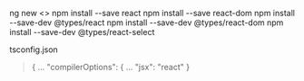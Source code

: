 ng new <>
npm install --save react
npm install --save react-dom
npm install --save-dev @types/react
npm install --save-dev @types/react-dom
npm install --save-dev @types/react-select

tsconfig.json
  > {
  >     ...
  >    "compilerOptions": {
  >     …
  >     "jsx": "react"
  > }
  >
